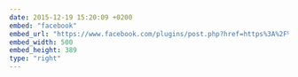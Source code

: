 ```yaml
---
date: 2015-12-19 15:20:09 +0200
embed: "facebook"
embed_url: "https://www.facebook.com/plugins/post.php?href=https%3A%2F%2Fwww.facebook.com%2Fnadiia.voitovych%2Fposts%2F467560386760520&width=500"
embed_width: 500
embed_height: 389
type: "right"
---
```

